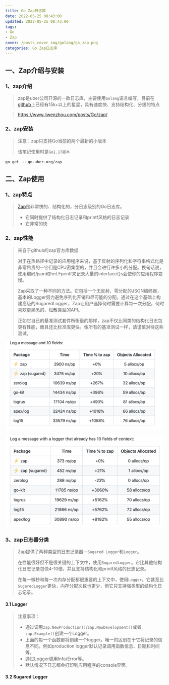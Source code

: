 ```yaml
---
title: Go Zap日志库
date: 2022-05-25 08:43:00
updated: 2022-05-25 08:43:00
tags:
- Go
- Zap
cover: /posts_cover_img/golang/go_zap.png
categories: Go Zap日志库
---
```


## 一、Zap介绍与安装

### 1、zap介绍

> zap是uber公司开源的一款日志库，主要使用`Golang`语言编写，目前在[github](https://github.com/uber-go/zap)上已经有15k+以上的星星，具有速度快、支持结构化、分级的特点

> https://www.liwenzhou.com/posts/Go/zap/

### 2、zap安装

> 注意：zap只支持Go当前的两个最新的小版本
>
> 该笔记使用时是`Go1.17版本`

```bash
go get -u go.uber.org/zap
```

## 二、Zap使用

### 1、zap特点

> [Zap](https://github.com/uber-go/zap)是非常快的、结构化的，分日志级别的Go日志库。
>
> - 它同时提供了结构化日志记录和printf风格的日志记录
> - 它非常的快

### 2、zap性能

> 来自于github的zap官方库数据
>
> 对于在热路径中记录的应用程序来说，基于反射的序列化和字符串格式化是非常昂贵的--它们是CPU密集型的，并且会进行许多小的分配。换句话说，使用编码/json和fmt.Fprintf来记录大量的interface{}s会使你的应用程序变慢。
>
> Zap采取了一种不同的方法。它包括一个无反射、零分配的JSON编码器，基本的Logger努力避免序列化开销和尽可能的分配。通过在这个基础上构建高级的SugaredLogger，Zap让用户选择何时需要计算每一次分配，何时喜欢更熟悉的、松散类型的API。
>
> 正如它自己的基准测试套件所衡量的那样，zap不仅比同类的结构化日志包更有性能，而且还比标准库更快。像所有的基准测试一样，请谨慎对待这些测试。

![image-20220612213749516](go_zap%E6%97%A5%E5%BF%97%E4%BD%BF%E7%94%A8/image-20220612213749516.png)

![image-20220612213815355](go_zap%E6%97%A5%E5%BF%97%E4%BD%BF%E7%94%A8/image-20220612213815355.png)

### 3、zap日志器分类

> Zap提供了两种类型的日志记录器—`Sugared Logger`和`Logger`。
>
> 在性能很好但不是很关键的上下文中，使用`SugaredLogger`。它比其他结构化日志记录包快4-10倍，并且支持结构化和printf风格的日志记录。
>
> 在每一微秒和每一次内存分配都很重要的上下文中，使用`Logger`。它甚至比`SugaredLogger`更快，内存分配次数也更少，但它只支持强类型的结构化日志记录。

#### 3.1 Logger

> 注意事项：
>
> - 通过调用`zap.NewProduction()`/`zap.NewDevelopment()`或者`zap.Example()`创建一个Logger。
> - 上面的每一个函数都将创建一个logger。唯一的区别在于它将记录的信息不同。例如production logger默认记录调用函数信息、日期和时间等。
> - 通过Logger调用Info/Error等。
> - 默认情况下日志都会打印到应用程序的console界面。





#### 3.2 Sugared Logger
